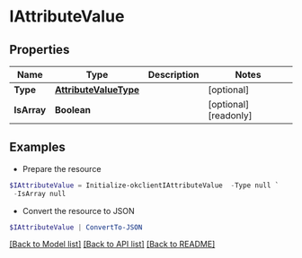 # IAttributeValue
## Properties

Name | Type | Description | Notes
------------ | ------------- | ------------- | -------------
**Type** | [**AttributeValueType**](AttributeValueType.md) |  | [optional] 
**IsArray** | **Boolean** |  | [optional] [readonly] 

## Examples

- Prepare the resource
```powershell
$IAttributeValue = Initialize-okclientIAttributeValue  -Type null `
 -IsArray null
```

- Convert the resource to JSON
```powershell
$IAttributeValue | ConvertTo-JSON
```

[[Back to Model list]](../README.md#documentation-for-models) [[Back to API list]](../README.md#documentation-for-api-endpoints) [[Back to README]](../README.md)

